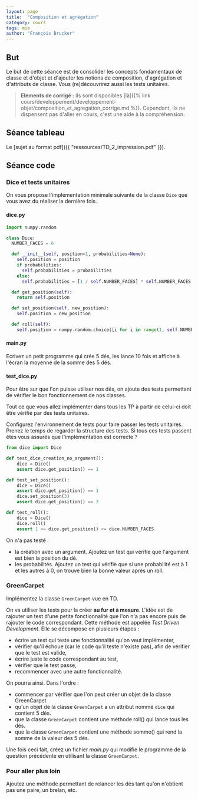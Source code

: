 ```yaml
---
layout: page
title:  "Composition et agrégation"
category: cours
tags: mie
author: "François Brucker"
---
```


## But

Le but de cette séance est de consolider les concepts fondamentaux de classe et d'objet et d'ajouter les notions de
composition, d'agrégation et d'attributs de classe. Vous (re)découvrirez aussi les tests unitaires.

> **Elements de corrigé :** Ils sont disponibles [là]({% link cours/developpement/developpement-objet/composition_et_agregation_corrige.md %}). Cependant, ils ne dispensent pas d'aller en cours, c'est une aide à la compréhension.


## Séance tableau
 
Le [sujet au format pdf]({{ "ressources/TD_2_impression.pdf" }}).

## Séance code

### Dice et tests unitaires

On vous propose l'implémentation minimale suivante de la classe `Dice` que vous avez du réaliser la dernière fois.

#### dice.py

~~~ python
import numpy.random

class Dice:
  NUMBER_FACES = 6

  def __init__(self, position=1, probabilities=None):
    self.position = position
    if probabilities:
      self.probabilities = probabilities
    else:
      self.probabilities = [1 / self.NUMBER_FACES] * self.NUMBER_FACES

  def get_position(self):
    return self.position

  def set_position(self, new_position):
    self.position = new_position

  def roll(self):
    self.position = numpy.random.choice([i for i in range(1, self.NUMBER_FACES + 1)], p=self.probabilities)
~~~

#### main.py

Ecrivez un petit programme qui crée 5 dés, les lance 10 fois et affiche à l'écran la moyenne de la somme des 5 dés.


#### test_dice.py

Pour être sur que l'on puisse utiliser nos dés, on ajoute des tests permettant de vérifier le bon fonctionnement de nos classes. 

Tout ce que vous allez implémenter dans tous les TP à partir de celui-ci doit être vérifié par des tests unitaires. 


Configurez l'environnement de tests pour faire passer les tests unitaires. Prenez le temps de
regarder la structure des tests. Si tous ces tests passent êtes vous assurés que l'implémentation est correcte ? 


~~~ python
from dice import Dice

def test_dice_creation_no_argument():
    dice = Dice()
    assert dice.get_position() == 1

def test_set_position():
    dice = Dice()
    assert dice.get_position() == 1
    dice.set_position(3)
    assert dice.get_position() == 3

def test_roll():
    dice = Dice()
    dice.roll()
    assert 1 <= dice.get_position() <= dice.NUMBER_FACES
~~~

On n'a pas testé : 

  - la création avec un argument. Ajoutez un test qui vérifie que l'argument est bien la position du dé.
  - les probabilités. Ajoutez un test qui vérifie que si une probabilité est à 1 et les autres à 0, on trouve bien la bonne valeur après un roll.

### GreenCarpet

Implémentez la classe `GreenCarpet` vue en TD.

On va utiliser les tests pour la créer **au fur et à mesure**. L'idée est de rajouter un test d'une petite fonctionnalité que l'on n'a pas encore puis de rajouter le code correspondant. Cette méthode est appelée *Test Driven Development*. Elle se décompose en plusieurs étapes :
 
 - écrire un test qui teste une fonctionnalité qu'on veut implémenter,
 - vérifier qu'il échoue (car le code qu'il teste n'existe pas), afin de vérifier que le test est valide,
 - écrire juste le code correspondant au test,
 - vérifier que le test passe,
 - recommencer avec une autre fonctionnalité.


On pourra ainsi. Dans l'ordre : 

  - commencer par vérifier que l'on peut créer un objet de la classe GreenCarpet
  - qu'un objet de la classe `GreenCarpet` a un attribut nommé `dice` qui contient 5 dés.
  - que la classe `GreenCarpet` contient une méthode roll() qui lance tous les dés.
  - que la classe `GreenCarpet` contient une méthode somme() qui rend la somme de la valeur des 5 dés.

Une fois ceci fait, créez un fichier *main.py* qui modifie le programme de la question précédente en utilisant la classe `GreenCarpet`.

### Pour aller plus loin

Ajoutez une méthode permettant de relancer les dés tant qu'on n'obtient pas une paire, un brelan, etc.
